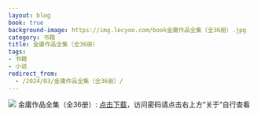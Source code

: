 ```yaml
---
layout: blog
book: true
background-image: https://img.locyoo.com/book金庸作品全集（全36册）.jpg
category: 书籍
title: 金庸作品全集（全36册）
tags:
- 书籍
- 小说
redirect_from:
  - /2024/03/金庸作品全集（全36册）/
---
```

![](https://img.locyoo.com/book金庸作品全集（全36册）.jpg)
金庸作品全集（全36册）: <a name = "ref1" href="https://url18.ctfile.com/f/50983618-1323443539-083e51?p=3619">点击下载</a>，访问密码请点击右上方“关于”自行查看